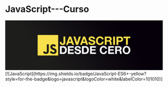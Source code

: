 # JavaScript---Curso
<img src="https://github.com/Mauri-Cerda/JavaScript---Curso/blob/main/Imagen/header.jpg">
[![JavaScript](https://img.shields.io/badge/JavaScript-ES6+-yellow?style=for-the-badge&logo=javascript&logoColor=white&labelColor=101010)]
